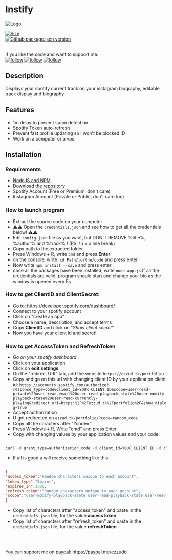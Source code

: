 # Instify
![Logo](https://repository-images.githubusercontent.com/376559510/f0030580-cc72-11eb-9e8c-9f2ee01a8aca)

[![Size](https://img.shields.io/github/last-commit/Ezzud/instify)]()\
[![Github package.json version](https://img.shields.io/github/package-json/v/Ezzud/instify)]()\
<br>

If you like the code and want to support me:<br>
[![follow](https://img.shields.io/github/followers/Ezzud?label=Follow%20me&style=social)]() [![follow](https://img.shields.io/github/stars/Ezzud/instify?style=social)]() [![follow](https://img.shields.io/github/watchers/Ezzud/instify?label=Follow%20repository&style=social)]()
<h2>Description</h2>
Displays your spotify current track on your instagram biography, editable track display and biography


<h2>Features</h2>
<p>

- 1m delay to prevent spam detection
- Spotify Token auto-refresh
- Prevent fast profile updating so I won't be blocked :D
- Work on a computer or a vps
</p>


<h2>Installation</h2>

<h3>Requirements</h3>
<p>

- [NodeJS and NPM](https://nodejs.org/en/download/)
- Download [the repository](https://github.com/Ezzud/instify/archive/refs/heads/main.zip)
- Spotify Account (Free or Premium, don't care)
- Instagram Account (Private or Public, don't care too)

</p>

<h3>How to launch program</h3>
<p>

- Extract the source code on your computer
- ⚠⚠ Open the `credentials.json` and see how to get all the credentials below! ⚠⚠
- Edit `config.json` file as you want, but DON'T REMOVE %title%, %author% and %track% ! (PS: \n = a line break)
- Copy path to the extracted folder
- Press Windows + R, write `cmd` and press **Enter**
- on the console, write: `cd Path/to/the/code` and press enter
- Now write `npm install --save` and press enter
- once all the packages have been installed, write `node app.js`
If all the credentials are valid, program should start and change your bio as the window is opened every 5s

</p>


<h3>How to get ClientID and ClientSecret:</h3>
<p>

- Go to: https://developer.spotify.com/dashboard/
- Connect to your spotify account
- Click on "create an app"
- Choose a name, description, and accept terms
- Copy **ClientID** and click on "*Show client secret*"
- Now you have your client id and secret!

</p>

<h3>How to get AccessToken and RefreshToken</h3>
<p>

- *Go on your spotify dashboard*
- Click on your application
- Click on **edit settings**
- On the "redirect URI" tab, add the website `https://ezzud.tk/portfolio/`
- Copy and go on this url with changing client ID by your application client id: `https://accounts.spotify.com/authorize?response_type=code&client_id=YOUR CLIENT ID&scope=user-read-private%20user-read-email%20user-read-playback-state%20user-modify-playback-state%20user-read-currently-playing&redirect_uri=https:%2F%2Fezzud.tk%2Fportfolio%2F&show_dialog=true`
- Accept authorization
- U got redirected on `ezzud.tk/portfolio/?code=random_code`
- Copy all the caracters after "?code="
- Press Windows + R, Write "cmd" and press Enter
- Copy with changing values by your application values and your code: 
```bash

curl -d grant_type=authorization_code -d client_id=YOUR CLIENT ID -d client_secret=YOUR CLIENT SECRET -d code=THE CODE YOU COPIED BEFORE -d redirect_uri=https%3A%2F%2Fezzud.tk%2Fportfolio%2F https://accounts.spotify.com/api/token
```

- If all is good u will receive something like this: 
```json

{
"access_token":"Random characters unique to each account",
"token_type":"Bearer",
"expires_in":3600,
"refresh_token":"Random characters unique to each account",
"scope":"user-modify-playback-state user-read-playback-state user-read-currently-playing user-read-email user-read-private"
}
```
- Copy list of characters after "access_token" and paste in the `credentials.json` file, for the value **accessToken**
- Copy list of characters after "refresh_token" and paste in the `credentials.json` file, for the value **refreshToken**

</p>


<br></br>



You can support me on paypal: https://paypal.me/ezzudd

